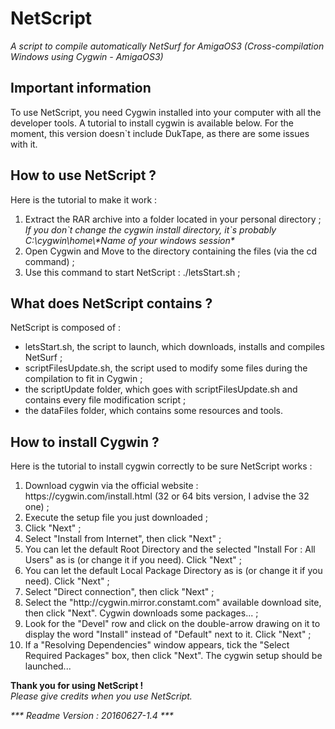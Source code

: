 <h1>NetScript</h1>
<em>A script to compile automatically NetSurf for AmigaOS3 (Cross-compilation Windows using Cygwin - AmigaOS3)</em>

<h2>Important information</h2>
To use NetScript, you need Cygwin installed into your computer with all the developer tools. A tutorial to install cygwin is available below.
For the moment, this version doesn`t include DukTape, as there are some issues with it.

<h2>How to use NetScript ?</h2>
Here is the tutorial to make it work :
<ol>
	<li>Extract the RAR archive into a folder located in your personal directory ; <br/>
	<em>If you don`t change the cygwin install directory, it`s probably C:\cygwin\home\*Name of your windows session*</em></li>
	<li>Open Cygwin and Move to the directory containing the files (via the cd command) ;</li>
	<li>Use this command to start NetScript : ./letsStart.sh ;</li>
</ol>
<h2>What does NetScript contains ?</h2>
NetScript is composed of :
<ul>
	<li>letsStart.sh, the script to launch, which downloads, installs and compiles NetSurf ;</li>
	<li>scriptFilesUpdate.sh, the script used to modify some files during the compilation to fit in Cygwin ;</li>
	<li>the scriptUpdate folder, which goes with scriptFilesUpdate.sh and contains every file modification script ;</li>
	<li>the dataFiles folder, which contains some resources and tools.</li>
</ul>
<h2>How to install Cygwin ?</h2>
Here is the tutorial to install cygwin correctly to be sure NetScript works :
<ol>
	<li>Download cygwin via the official website : https://cygwin.com/install.html (32 or 64 bits version, I advise the 32 one) ;</li>
	<li>Execute the setup file you just downloaded ;</li>
	<li>Click "Next" ;</li>
	<li>Select "Install from Internet", then click "Next" ;</li>
	<li>You can let the default Root Directory and the selected "Install For : All Users" as is (or change it if you need). Click "Next" ;</li>
	<li>You can let the default Local Package Directory as is (or change it if you need). Click "Next" ;</li>
	<li>Select "Direct connection", then click "Next" ;</li>
	<li>Select the "http://cygwin.mirror.constamt.com" available download site, then click "Next". Cygwin downloads some packages... ;</li>
	<li>Look for the "Devel" row and click on the double-arrow drawing on it to display the word "Install" instead of "Default" next to it. Click "Next" ;</li>
	<li>If a "Resolving Dependencies" window appears, tick the "Select Required Packages" box, then click "Next". The cygwin setup should be launched...</li>
</ol>
<strong>Thank you for using NetScript !</strong><br/>
<em>Please give credits when you use NetScript.</em>

<em>*** Readme Version : 20160627-1.4 ***</em>

